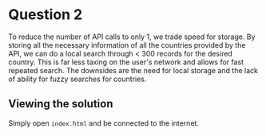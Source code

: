 # Question 2

To reduce the number of API calls to only 1, we trade speed for storage. By storing all the necessary information of all the countries provided by the API, we can do a local search through < 300 records for the desired country. This is far less taxing on the user's network and allows for fast repeated search. The downsides are the need for local storage and the lack of ability for fuzzy searches for countries.

## Viewing the solution

Simply open `index.html` and be connected to the internet.